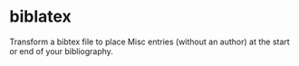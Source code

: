 # biblatex
Transform a bibtex file to place Misc entries (without an author) at the start or end of your bibliography.
